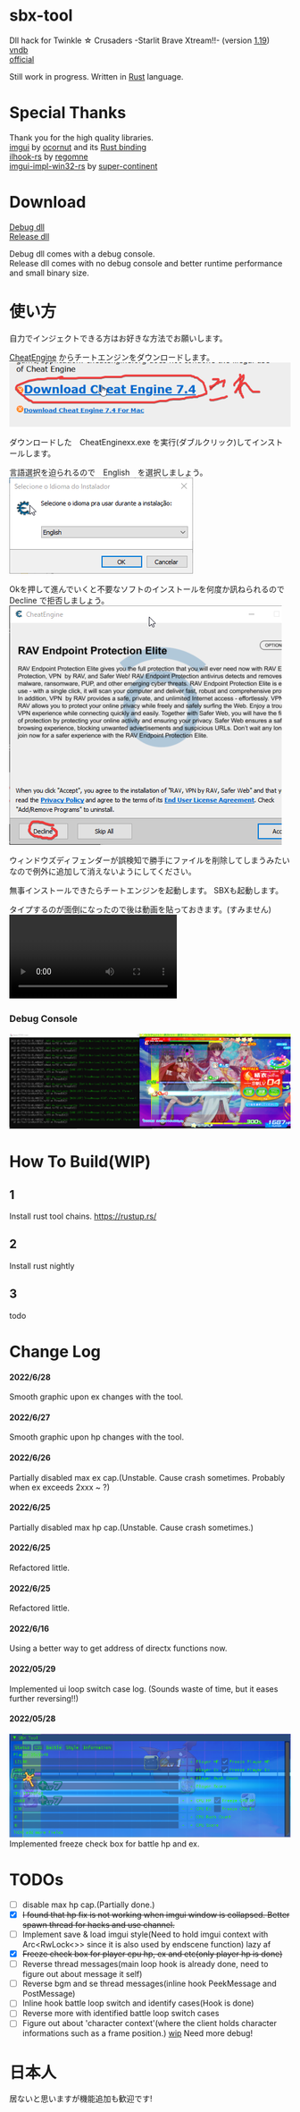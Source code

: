 # sbx-tool

Dll hack for Twinkle ☆ Crusaders -Starlit Brave Xtream!!-  (version [1.19](https://lillian.jp/support/support.html))  
[vndb](https://vndb.org/v5937)  
[official](https://lillian.jp/kurukuru2/sbx.html)

Still work in progress.
Written in [Rust](https://www.rust-lang.org/) language.

# Special Thanks  
Thank you for the high quality libraries.  
[imgui](https://github.com/ocornut/imgui) by [ocornut](https://github.com/ocornut) and its [Rust binding](https://github.com/imgui-rs/imgui-rs)  
[ilhook-rs](https://github.com/regomne/ilhook-rs) by [regomne](https://github.com/regomne)  
[imgui-impl-win32-rs](https://github.com/super-continent/imgui-impl-win32-rs) by [super-continent](https://github.com/super-continent)  

# Download
[Debug dll](https://github.com/d42ejh/sbx-tool/raw/main/dlls/sbx_tool_dll_debug.dll)  
[Release dll](https://github.com/d42ejh/sbx-tool/raw/main/dlls/sbx_tool_dll_release.dll)  
  
Debug dll comes with a debug console.  
Release dll comes with no debug console and better runtime performance and small binary size.

# 使い方
自力でインジェクトできる方はお好きな方法でお願いします。

[CheatEngine](https://www.cheatengine.org/downloads.php)
からチートエンジンをダウンロードします。
![](ss/j0.png)

ダウンロードした　CheatEnginexx.exe
を実行(ダブルクリック)してインストールします。

言語選択を迫られるので　English　を選択しましょう。
![](ss/j1.png)

Okを押して進んでいくと不要なソフトのインストールを何度か訊ねられるので Decline で拒否しましょう。
![](ss/j3.png)

ウィンドウズディフェンダーが誤検知で勝手にファイルを削除してしまうみたいなので例外に追加して消えないようにしてください。

無事インストールできたらチートエンジンを起動します。
SBXも起動します。

タイプするのが面倒になったので後は動画を貼っておきます。(すみません)
![](ss/how2inj.mkv)  


### Debug Console
![](ss/dbg_console.png)  

# How To Build(WIP)
## 1
Install rust tool chains.
https://rustup.rs/

## 2 
Install rust nightly

## 3
todo  
  
  
  
# Change Log
#### 2022/6/28
Smooth graphic upon ex changes with the tool.

#### 2022/6/27
Smooth graphic upon hp changes with the tool.  

#### 2022/6/26
Partially disabled max ex cap.(Unstable. Cause crash sometimes. Probably when ex exceeds 2xxx ~ ?)  

#### 2022/6/25
Partially disabled max hp cap.(Unstable. Cause crash sometimes.)  

#### 2022/6/25
Refactored little.  

#### 2022/6/25
Refactored little.  

#### 2022/6/16
Using a better way to get address of directx functions now.  

#### 2022/05/29
Implemented ui loop switch case log.  (Sounds waste of time, but it eases further reversing!!)  

#### 2022/05/28
![](ss/freeze.png)  
Implemented freeze check box for battle hp and ex.  


# TODOs  
- [ ] disable max hp cap.(Partially done.)
- [x] ~~I found that hp fix is not working when imgui window is collapsed. Better spawn thread for hacks and use channel.~~
- [ ] Implement save & load imgui style(Need to hold imgui context with Arc<RwLock<>> since it is also used by endscene function) lazy af
- [x] ~~Freeze check box for player cpu hp, ex and etc(only player hp is done)~~
- [ ] Reverse thread messages(main loop hook is already done, need to figure out about message it self)
- [ ] Reverse bgm and se thread messages(inline hook PeekMessage and PostMessage)
- [ ] Inline hook battle loop switch and identify cases(Hook is done)
- [ ] Reverse more with identified battle loop switch cases
- [ ] Figure out about 'character context'(where the client holds character informations such as a frame position.) [wip](https://github.com/d42ejh/sbx-tool/blob/450761f4b083f480ac790682bb5e311587863615/sbx-tool-core/src/battle/mod.rs#L50) Need more debug!

# 日本人
居ないと思いますが機能追加も歓迎です!  
  
